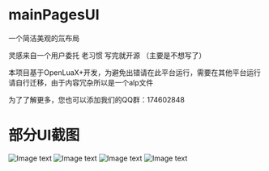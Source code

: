# mainPagesUI
一个简洁美观的氚布局

灵感来自一个用户委托
老习惯 写完就开源 （主要是不想写了）

本项目基于OpenLuaX+开发，为避免出错请在此平台运行，需要在其他平台运行请自行迁移，由于内容冗杂所以是一个alp文件

为了了解更多，您也可以添加我们的QQ群：174602848

# 部分UI截图
![Image text](https://raw.githubusercontent.com/Tritium-Ultra/TritiumLayout/main/screenshotSave/1707039339423.png)
![Image text](https://raw.githubusercontent.com/Tritium-Ultra/TritiumLayout/main/screenshotSave/1707039343762.png)
![Image text](https://raw.githubusercontent.com/Tritium-Ultra/TritiumLayout/main/screenshotSave/1707039347376.png)
![Image text](https://raw.githubusercontent.com/Tritium-Ultra/TritiumLayout/main/screenshotSave/1707039351430.png)
